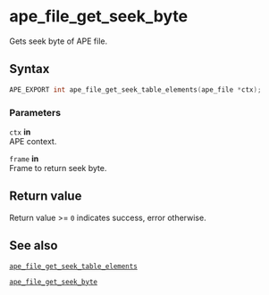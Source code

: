 # ape_file_get_seek_byte

Gets seek byte of APE file.

## Syntax

```c
APE_EXPORT int ape_file_get_seek_table_elements(ape_file *ctx);
```

### Parameters

`ctx` **in**   
APE context.

`frame` **in**  
Frame to return seek byte.

## Return value

Return value >= `0` indicates success, error otherwise.

## See also

[`ape_file_get_seek_table_elements`](ape_file_get_seek_table_elements.md)

[`ape_file_get_seek_byte`](ape_file_get_seek_byte.md)
